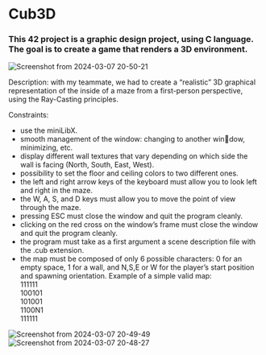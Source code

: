 # Cub3D

### This 42 project is a graphic design project, using C language. The goal is to create a game that renders a 3D environment.

![Screenshot from 2024-03-07 20-50-21](https://github.com/marwa-kb/Cub3D/assets/68017133/1274a242-1021-4931-bbf7-51591d101af8)

Description: with my teammate, we had to create a “realistic” 3D graphical representation of the inside of a maze from a first-person perspective, using the Ray-Casting principles.  

Constraints:
* use the miniLibX.
* smooth management of the window: changing to another window, minimizing, etc.
* display different wall textures that vary depending on which side the wall is facing (North, South, East, West).
* possibility to set the floor and ceiling colors to two different ones.
* the left and right arrow keys of the keyboard must allow you to look left and right in the maze.
* the W, A, S, and D keys must allow you to move the point of view through the maze.
* pressing ESC must close the window and quit the program cleanly.
* clicking on the red cross on the window’s frame must close the window and quit the program cleanly.
* the program must take as a first argument a scene description file with the .cub extension.
* the map must be composed of only 6 possible characters: 0 for an empty space, 1 for a wall, and N,S,E or W for the player’s start position and spawning orientation. Example of a simple valid map:  
111111  
100101  
101001  
1100N1  
111111  


![Screenshot from 2024-03-07 20-49-49](https://github.com/marwa-kb/Cub3D/assets/68017133/a9959c93-39f2-46a7-91a1-30789dee6d36)
![Screenshot from 2024-03-07 20-48-27](https://github.com/marwa-kb/Cub3D/assets/68017133/363183cb-4bb6-45f2-b443-5c082460b39f)
